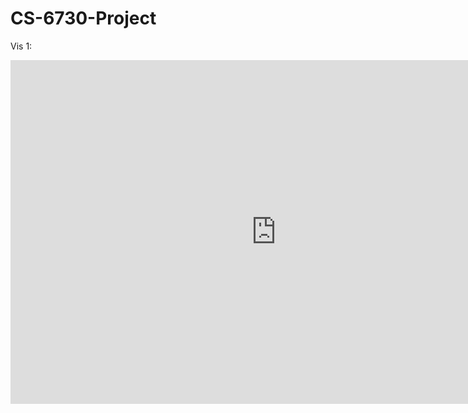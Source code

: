 # CS-6730-Project


Vis 1: 
<iframe seamless frameborder="0" src="https://public.tableau.com/views/global_annual_energy_prod/Infographic?:language=en-US&publish=yes&:display_count=n&:origin=viz_share_link" width = '850' height = '550' scrolling='yes' ></iframe>
